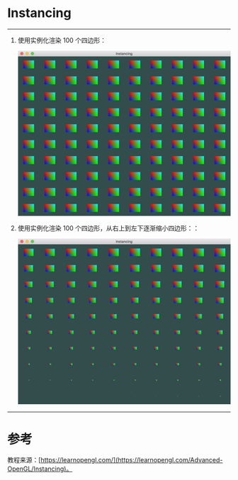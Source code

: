 # Instancing

---

1. 使用实例化渲染 100 个四边形：

	![](Instancing1.png)
2. 使用实例化渲染 100 个四边形，从右上到左下逐渐缩小四边形：：

	![](Instancing2.png)


---


# 参考
教程来源：[https://learnopengl.com/](https://learnopengl.com/Advanced-OpenGL/Instancing)。